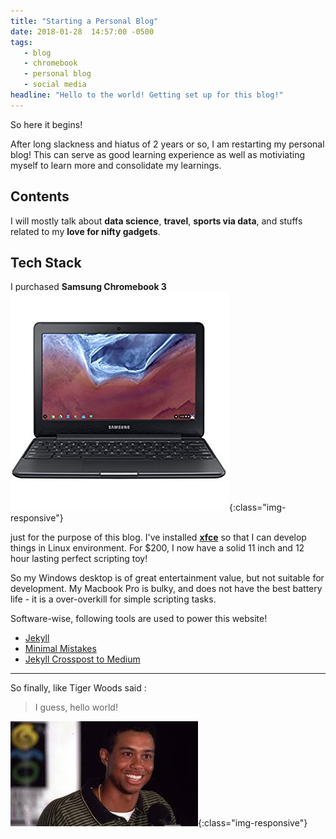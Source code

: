 ```yaml
---
title: "Starting a Personal Blog"
date: 2018-01-28  14:57:00 -0500
tags:
   - blog
   - chromebook
   - personal blog
   - social media
headline: "Hello to the world! Getting set up for this blog!"
---
```

So here it begins!

After long slackness and hiatus of 2 years or so, I am restarting my personal blog! This can serve as good learning experience as well as motiviating myself to learn more and consolidate my learnings.

## Contents
I will mostly talk about **data science**, **travel**, **sports via data**, and stuffs related to my **love for nifty gadgets**.

## Tech Stack
I purchased **Samsung Chromebook 3**![alt text](/assets/img/chromebook.jpg){:class="img-responsive"}

just for the purpose of this blog. I've installed [**xfce**](https://xfce.org/) so that I can develop things in Linux environment. For $200, I now have a solid 11 inch and 12 hour lasting perfect scripting toy!

So my Windows desktop is of great entertainment value, but not suitable for development. My Macbook Pro is bulky, and does not have the best battery life - it is a over-overkill for simple scripting tasks.

Software-wise, following tools are used to power this website!
* [Jekyll](https://jekyllrb.com/)
* [Minimal Mistakes](https://github.com/mmistakes/minimal-mistakes)
* [Jekyll Crosspost to Medium](https://github.com/aarongustafson/jekyll-crosspost-to-medium)

---

So finally, like Tiger Woods said :
> I guess, hello world!

![alt text](/assets/img/helloworld.jpeg){:class="img-responsive"}



